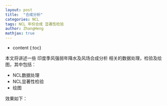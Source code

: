 ```yaml
---
layout: post
title:  "合成分析"
categories: NCL
tags: NCL 年份合成 显著性检验 
author: ZhangHeng
mathjax: true
---
```


* content
{:toc}

本文将讲述一些 印度季风强弱年降水及风场合成分析 相关的数据处理，检验及绘图，其中包括：

- NCL数据处理
- NCL显著性检验
- 绘图



效果如下：



